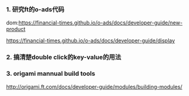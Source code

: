 ### 1. 研究ft的o-ads代码
dom:<https://financial-times.github.io/o-ads/docs/developer-guide/new-product>

<https://financial-times.github.io/o-ads/docs/developer-guide/display>
### 2. 搞清楚double click的key-value的用法

### 3. origami mannual build tools
<http://origami.ft.com/docs/developer-guide/modules/building-modules/>